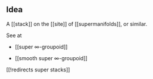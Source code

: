 
## Idea

A [[stack]] on the [[site]] of [[supermanifolds]], or similar.

See at

* [[super ∞-groupoid]]

* [[smooth super ∞-groupoid]]

[[!redirects super stacks]]
